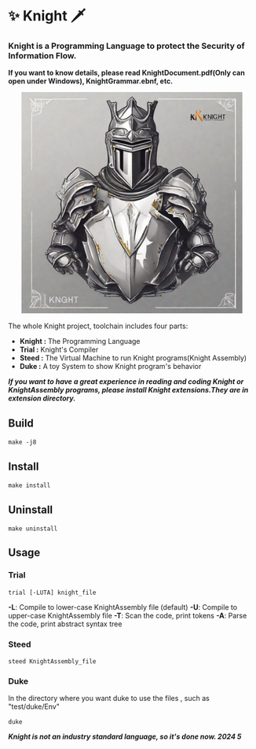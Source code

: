 # ✨ Knight 🗡️
### Knight is a Programming Language to protect the Security of Information Flow.

**If you want to know details, please read KnightDocument.pdf(Only can open under Windows), KnightGrammar.ebnf, etc.**

<center>
<img src=Knight.jpg width="450"/>
</center>

The whole Knight project, toolchain includes four parts:

* __Knight :__ The Programming Language
* __Trial :__ Knight's Compiler
* __Steed :__ The Virtual Machine to run Knight programs(Knight Assembly)
* __Duke :__ A toy System to show Knight program's behavior

***If you want to have a great experience in reading and coding Knight or KnightAssembly programs, please install Knight extensions.They are in extension directory.***

## Build
```shell
make -j8
```

## Install
```shell
make install
```

## Uninstall
```shell
make uninstall
```

## Usage
### Trial
```shell
trial [-LUTA] knight_file 
```
**-L**: Compile to lower-case KnightAssembly file (default)
**-U**: Compile to upper-case KnightAssembly file
**-T**: Scan the code, print tokens
**-A**: Parse the code, print abstract syntax tree
### Steed
```shell
steed KnightAssembly_file
```
### Duke
In the directory where you want duke to use the files
, such as "test/duke/Env"
```shell
duke
```



***Knight is not an industry standard language, so it's done now.  2024 5***
